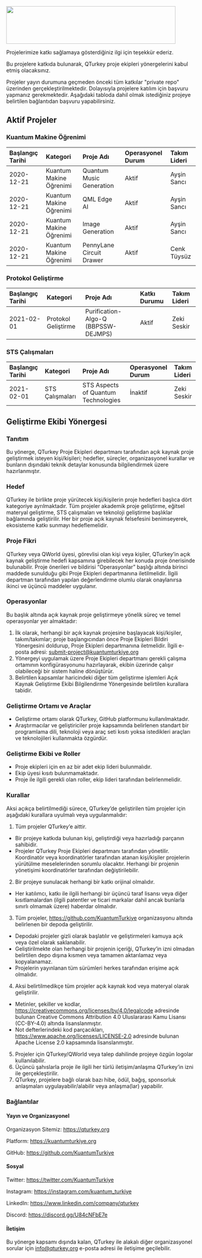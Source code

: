 <img src="https://kuantumturkiye.org/wp-content/uploads/2020/06/LogoQTurkey.png" width="450" height="100"/>

Projelerimize katkı sağlamaya gösterdiğiniz ilgi için teşekkür ederiz.

Bu projelere katkıda bulunarak, QTurkey proje ekipleri yönergelerini kabul etmiş olacaksınız.

Projeler yayın durumuna geçmeden önceki tüm katkılar "private repo" üzerinden gerçekleştirilmektedir. 
Dolayısıyla projelere katılım için başvuru yapmanız gerekmektedir. Aşağıdaki tabloda dahil olmak istediğiniz projeye belirtilen bağlantıdan başvuru yapabilirsiniz.

## Aktif Projeler

### Kuantum Makine Öğrenimi

| Başlangıç Tarihi | Kategori | Proje Adı | Operasyonel Durum | Takım Lideri |
|:-------|:-----|:------|:------|:------|
| 2020-12-21 | Kuantum Makine Öğrenimi | Quantum Music Generation | Aktif | Ayşin Sancı |
| 2020-12-21 | Kuantum Makine Öğrenimi | QML Edge AI | Aktif | Ayşin Sancı |
| 2020-12-21 | Kuantum Makine Öğrenimi | Image Generation | Aktif | Ayşin Sancı |
| 2020-12-21 | Kuantum Makine Öğrenimi | PennyLane Circuit Drawer | Aktif| Cenk Tüysüz |

### Protokol Geliştirme

| Başlangıç Tarihi | Kategori | Proje Adı | Katkı Durumu | Takım Lideri |
|:-------|:-----|:------|:------|:------|
| 2021-02-01 | Protokol Geliştirme | Purification-Algo-Q (BBPSSW-DEJMPS) | Aktif | Zeki Seskir |

### STS Çalışmaları

| Başlangıç Tarihi | Kategori | Proje Adı | Operasyonel Durum | Takım Lideri |
|:-------|:-----|:------|:------|:------|
| 2021-02-01 | STS Çalışmaları | STS Aspects of Quantum Technologies |  İnaktif | Zeki Seskir |


## Geliştirme Ekibi Yönergesi

### Tanıtım

Bu yönerge, QTurkey Proje Ekipleri departmanı tarafından açık kaynak proje geliştirmek isteyen kişi/kişileri; hedefler, süreçler, organizasyonel kurallar ve bunların dışındaki teknik detaylar konusunda bilgilendirmek üzere hazırlanmıştır.

### Hedef

QTurkey ile birlikte proje yürütecek kişi/kişilerin proje hedefleri başlıca dört kategoriye ayrılmaktadır. Tüm projeler akademik proje geliştirme, eğitsel materyal geliştirme, STS çalışmaları ve teknoloji geliştirme başlıklar bağlamında geliştirilir. Her bir proje açık kaynak felsefesini benimseyerek, ekosisteme katkı sunmayı hedeflemelidir.

### Proje Fikri

QTurkey veya QWorld üyesi, görevlisi olan kişi veya kişiler, QTurkey’in açık kaynak geliştirme hedefi kapsamına girebilecek her konuda proje önerisinde bulunabilir. Proje önerileri ve bildirisi “Operasyonlar” başlığı altında birinci maddede sunulduğu gibi Proje Ekipleri departmanına iletilmelidir. İlgili departman tarafından yapılan değerlendirme olumlu olarak onaylanırsa ikinci ve üçüncü maddeler uygulanır.

### Operasyonlar

Bu başlık altında açık kaynak proje geliştirmeye yönelik süreç ve temel operasyonlar yer almaktadır:

1. İlk olarak, herhangi bir açık kaynak projesine başlayacak kişi/kişiler, takım/takımlar; proje başlangıcından önce Proje Ekipleri Bildiri Yönergesini doldurup, Proje Ekipleri departmanına iletmelidir. İlgili e-posta adresi: submit-project@kuantumturkiye.org
2. Yönergeyi uygulamak üzere Proje Ekipleri departmanı gerekli çalışma ortamının konfigürasyonunu hazırlayarak, ekibin üzerinde çalışır olabileceği bir sistem haline dönüştürür.
3. Belirtilen kapsamlar haricindeki diğer tüm geliştirme işlemleri Açık Kaynak Geliştirme Ekibi Bilgilendirme Yönergesinde belirtilen kurallara tabidir.

### Geliştirme Ortamı ve Araçlar
- Geliştirme ortamı olarak QTurkey, GitHub platformunu kullanılmaktadır.
- Araştırmacılar ve geliştiriciler proje kapsamında belirlenen standart bir programlama dili, teknoloji veya araç seti kısıtı yoksa istedikleri araçları ve teknolojileri kullanmakta özgürdür.

### Geliştirme Ekibi ve Roller
- Proje ekipleri için en az bir adet ekip lideri bulunmalıdır.
- Ekip üyesi kısıtı bulunmamaktadır.
- Proje ile ilgili gerekli olan roller, ekip lideri tarafından belirlenmelidir.

### Kurallar

Aksi açıkça belirtilmediği sürece, QTurkey’de geliştirilen tüm projeler için aşağıdaki kurallara uyulmalı veya uygulanmalıdır:
1. Tüm projeler QTurkey’e aittir.
  - Bir projeye katkıda bulunan kişi, geliştirdiği veya hazırladığı parçanın sahibidir.
  - Projeler QTurkey Proje Ekipleri departmanı tarafından yönetilir. Koordinatör veya koordinatörler tarafından atanan kişi/kişiler projelerin yürütülme meselelerinden sorumlu olacaktır. Herhangi bir projenin yönetişimi koordinatörler tarafından değiştirilebilir.
2. Bir projeye sunulacak herhangi bir katkı orijinal olmalıdır.
  - Her katılımcı, katkı ile ilgili herhangi bir üçüncü taraf lisansı veya diğer kısıtlamalardan (ilgili patentler ve ticari markalar dahil ancak bunlarla sınırlı olmamak üzere) haberdar olmalıdır.
3. Tüm projeler, https://github.com/KuantumTurkiye organizasyonu altında belirlenen bir depoda geliştirilir.
  - Depodaki projeler gizli olarak başlatılır ve geliştirmeleri kamuya açık veya özel olarak saklanabilir.
  - Geliştirilmekte olan herhangi bir projenin içeriği, QTurkey’in izni olmadan belirtilen depo dışına kısmen veya tamamen aktarılamaz veya kopyalanamaz.
  - Projelerin yayınlanan tüm sürümleri herkes tarafından erişime açık olmalıdır.
4. Aksi belirtilmedikçe tüm projeler açık kaynak kod veya materyal olarak geliştirilir.
  - Metinler, şekiller ve kodlar, https://creativecommons.org/licenses/by/4.0/legalcode adresinde bulunan Creative Commons Attribution 4.0 Uluslararası Kamu Lisansı (CC-BY-4.0) altında lisanslanmıştır.
  - Not defterlerindeki kod parçacıkları, https://www.apache.org/licenses/LICENSE-2.0 adresinde bulunan Apache License 2.0 kapsamında lisanslanmıştır.
5. Projeler için QTurkey/QWorld veya talep dahilinde projeye özgün logolar kullanılabilir. 
6. Üçüncü şahıslarla proje ile ilgili her türlü iletişim/anlaşma QTurkey’in izni ile gerçekleştirilir.
7. QTurkey, projelere bağlı olarak bazı hibe, ödül, bağış, sponsorluk anlaşmaları uygulayabilir/alabilir veya anlaşma(lar) yapabilir.

### Bağlantılar

#### Yayın ve Organizasyonel

Organizasyon Sitemiz: https://qturkey.org

Platform: https://kuantumturkiye.org

GitHub: https://github.com/KuantumTurkiye


#### Sosyal

Twitter: https://twitter.com/KuantumTurkiye

Instagram: https://instagram.com/kuantum_turkiye

LinkedIn: https://www.linkedin.com/company/qturkey

Discord: https://discord.gg/U84cNFbE7e

#### İletişim

Bu yönerge kapsamı dışında kalan, QTurkey ile alakalı diğer organizasyonel sorular için info@qturkey.org e-posta adresi ile iletişime geçilebilir.

